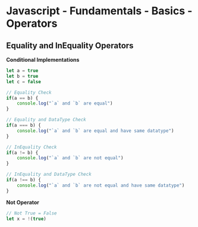 # Javascript - Fundamentals - Basics - Operators

## Equality and InEquality Operators

**Conditional Implementations**

```javascript
let a = true
let b = true
let c = false

// Equality Check
if(a == b) {
    console.log("`a` and `b` are equal")
}

// Equality and DataType Check
if(a === b) {
    console.log("`a` and `b` are equal and have same datatype")
}

// InEquality Check
if(a != b) {
    console.log("`a` and `b` are not equal")
}

// InEquality and DataType Check
if(a !== b) {
    console.log("`a` and `b` are not equal and have same datatype")
}
```

**Not Operator**

```javascript
// Not True = False
let x = !(true)
```